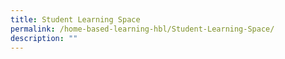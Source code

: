 ```yaml
---
title: Student Learning Space
permalink: /home-based-learning-hbl/Student-Learning-Space/
description: ""
---
```

